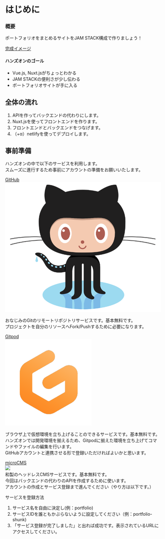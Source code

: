 # はじめに

### 概要

ポートフォリオをまとめるサイトをJAM STACK構成で作りましょう！


[完成イメージ](https://confident-goldwasser-a468fd.netlify.app/)

#### ハンズオンのゴール
* Vue.js, Nuxt.jsがちょっとわかる
* JAM STACKの便利さが少し伝わる
* ポートフォリオサイトが手に入る
  

## 全体の流れ
1. APIを作ってバックエンドの代わりにします。
2. Nuxt.jsを使ってフロントエンドを作ります。
3. フロントエンドとバックエンドをつなげます。
4. （+α）netlifyを使ってデプロイします。

## 事前準備

ハンズオンの中で以下のサービスを利用します。\
スムーズに進行するため事前にアカウントの準備をお願いいたします。


[GitHub](https://github.com)\
![](image/octcat.png)

おなじみのGitのリモートリポジトリサービスです。基本無料です。\
プロジェクトを自分のリソースへFork/Pushするために必要になります。

[Gitpod](https://www.gitpod.io)\
![](image/gitpod.png)&#x20;

ブラウザ上で仮想環境を立ち上げることのできるサービスです。基本無料です。\
ハンズオンでは開発環境を揃えるため、Gitpodに揃えた環境を立ち上げてコマンドやファイルの編集を行います。\
GitHubアカウントと連携させる形で登録いただければよいかと思います。

[microCMS](https://microcms.io)\
![](image/microCMS\_logo.png)\
和製のヘッドレスCMSサービスです。基本無料です。\
今回はバックエンドの代わりのAPIを作成するために使います。\
アカウントの作成とサービス登録まで進んでください（やり方は以下です。）

サービスを登録方法

1. サービス名を自由に決定し(例：portfolio)
2. サービスIDを誰ともかぶらないように設定してください（例：portfolio-shunk)
3. 「サービス登録が完了しました」と出れば成功です。表示されているURLにアクセスしてください。



